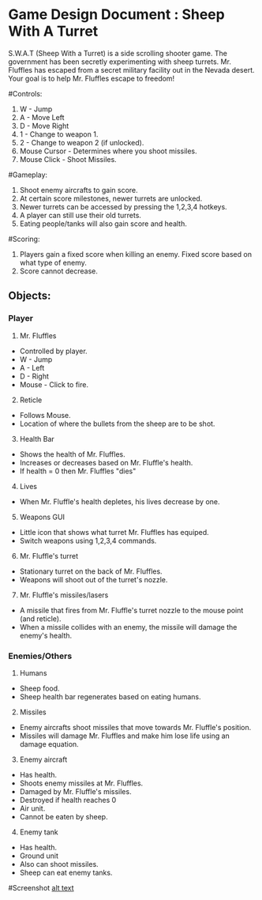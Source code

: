 # Game Design Document : Sheep With A Turret

S.W.A.T (Sheep With a Turret) is a side scrolling shooter game. The government has been secretly experimenting with sheep turrets.
Mr. Fluffles has escaped from a secret military facility out in the Nevada desert. Your goal is to help Mr. Fluffles escape to
freedom!

#Controls:
1. W - Jump
2. A - Move Left
3. D - Move Right
4. 1 - Change to weapon 1.
5. 2 - Change to weapon 2 (if unlocked).
6. Mouse Cursor - Determines where you shoot missiles.
7. Mouse Click - Shoot Missiles.

#Gameplay:
1. Shoot enemy aircrafts to gain score.
2. At certain score milestones, newer turrets are unlocked.
3. Newer turrets can be accessed by pressing the 1,2,3,4 hotkeys.
4. A player can still use their old turrets.
5. Eating people/tanks will also gain score and health.

#Scoring:
1. Players gain a fixed score when killing an enemy. Fixed score based on what type of enemy.
2. Score cannot decrease.

## Objects:
### Player
1. Mr. Fluffles
*  Controlled by player.
*  W - Jump
*  A - Left
*  D - Right
*  Mouse - Click to fire.

2. Reticle
* Follows Mouse.
* Location of where the bullets from the sheep are to be shot.

3. Health Bar
* Shows the health of Mr. Fluffles.
* Increases or decreases based on Mr. Fluffle's health.
* If health = 0 then Mr. Fluffles "dies"

4. Lives
* When Mr. Fluffle's health depletes, his lives decrease by one.

5. Weapons GUI
* Little icon that shows what turret Mr. Fluffles has equiped.
* Switch weapons using 1,2,3,4 commands.

6. Mr. Fluffle's turret
* Stationary turret on the back of Mr. Fluffles.
* Weapons will shoot out of the turret's nozzle.

7. Mr. Fluffle's missiles/lasers
* A missile that fires from Mr. Fluffle's turret nozzle to the mouse point (and reticle).
* When a missile collides with an enemy, the missile will damage the enemy's health.


### Enemies/Others
1. Humans
* Sheep food.
* Sheep health bar regenerates based on eating humans.

2. Missiles
* Enemy aircrafts shoot missiles that move towards Mr. Fluffle's position.
* Missiles will damage Mr. Fluffles and make him lose life using an damage equation.

3. Enemy aircraft
* Has health.
* Shoots enemy missiles at Mr. Fluffles.
* Damaged by Mr. Fluffle's missiles.
* Destroyed if health reaches 0
* Air unit.
* Cannot be eaten by sheep.

4. Enemy tank
* Has health.
* Ground unit
* Also can shoot missiles.
* Sheep can eat enemy tanks.

#Screenshot
[alt text](https://github.com/usc-csci102-spring2013/game_brianych/blob/master/pic.jpg "Screenshot")
























